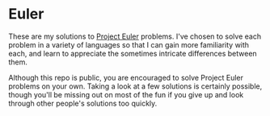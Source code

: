 Euler
=====

These are my solutions to [Project Euler](http://projecteuler.net/) problems. I've chosen to solve each problem in a variety of languages so that I can gain more familiarity with each, and learn to appreciate the sometimes intricate differences between them. 

Although this repo is public, you are encouraged to solve Project Euler problems on your own. Taking a look at a few solutions is certainly possible, though you'll be missing out on most of the fun if you give up and look through other people's solutions too quickly.
